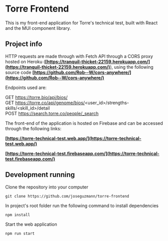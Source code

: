 # Torre Frontend

This is my front-end application for Torre's technical test, built with React and the MUI component library.

## Project info

HTTP requests are made through with Fetch API through a CORS proxy hosted on Heroku (**[https://tranquil-thicket-22159.herokuapp.com/](https://tranquil-thicket-22159.herokuapp.com/)**), using the following source code **[https://github.com/Rob--W/cors-anywhere/](https://github.com/Rob--W/cors-anywhere/)**

Endpoints used are:

GET https://torre.bio/api/bios/<br>
GET https://torre.co/api/genome/bios/<user_id>/strengths-skills/<skill_id>/detail<br>
POST https://search.torre.co/people/_search<br>

The front-end of the application is hosted on Firebase and can be accessed through the following links:

**[https://torre-technical-test.web.app/](https://torre-technical-test.web.app/)**

**[https://torre-technical-test.firebaseapp.com/](https://torre-technical-test.firebaseapp.com/)**

## Development running

Clone the repository into your computer

```
git clone https://github.com/joseguzmann/torre-frontend
```

In project's root folder run the following command to install dependencies

```
npm install
```

Start the web application

```
npm run start
```


